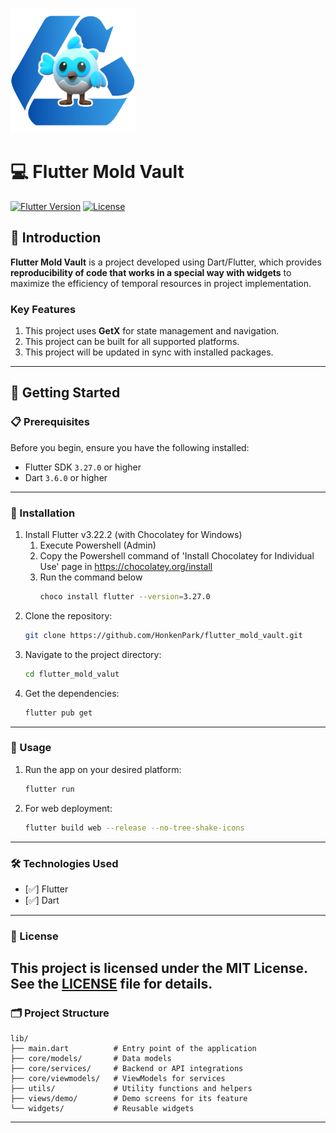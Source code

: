 <img src="assets/images/fmv_logo_600x600.png" alt="FMV Logo" width="200" height="200" /><br>
# 💻 Flutter Mold Vault

[![Flutter Version](https://img.shields.io/badge/flutter-3.27.0-blue)](https://flutter.dev)
[![License](https://img.shields.io/badge/license-MIT-green)](LICENSE)

## 📖 Introduction

**Flutter Mold Vault** is a project developed using Dart/Flutter, which provides **reproducibility of code that works in a special way with widgets** to maximize the efficiency of temporal resources in project implementation.

### Key Features
1. This project uses **GetX** for state management and navigation.
2. This project can be built for all supported platforms.
3. This project will be updated in sync with installed packages.
---

## 🚀 Getting Started

### 📋 Prerequisites
Before you begin, ensure you have the following installed:
- Flutter SDK `3.27.0` or higher
- Dart `3.6.0` or higher
---

### 🔧 Installation
1. Install Flutter v3.22.2 (with Chocolatey for Windows)
   1. Execute Powershell (Admin)
   2.  Copy the Powershell command of 'Install Chocolatey for Individual Use' page in  https://chocolatey.org/install
   3. Run the command below
        ```bash
        choco install flutter --version=3.27.0
2. Clone the repository:
   ```bash
   git clone https://github.com/HonkenPark/flutter_mold_vault.git
3. Navigate to the project directory:
    ```bash
   cd flutter_mold_valut
4. Get the dependencies:
   ```bash
   flutter pub get
---

### 📱 Usage
1. Run the app on your desired platform:
   ```bash
   flutter run
2. For web deployment:
   ```bash
   flutter build web --release --no-tree-shake-icons
---

### 🛠️ Technologies Used
- [✅] Flutter
- [✅] Dart
---

### 📄 License
This project is licensed under the MIT License. See the [LICENSE](LICENSE) file for details.
---

### 🗂️ Project Structure
    lib/
    ├── main.dart          # Entry point of the application
    ├── core/models/       # Data models
    ├── core/services/     # Backend or API integrations
    ├── core/viewmodels/   # ViewModels for services
    ├── utils/             # Utility functions and helpers
    ├── views/demo/        # Demo screens for its feature
    └── widgets/           # Reusable widgets
---
